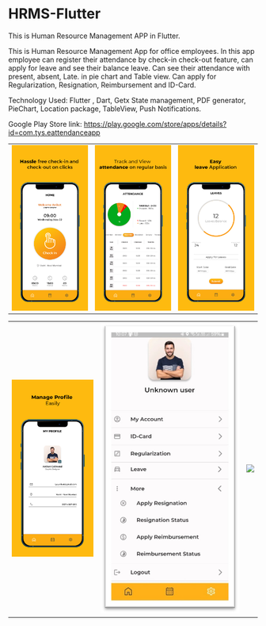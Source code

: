 # HRMS-Flutter
This is Human Resource Management APP in Flutter.

This is Human Resource Management App for office
employees. In this app employee can register their
attendance by check-in check-out feature, can apply
for leave and see their balance leave. Can see their
attendance with present, absent, Late. in pie chart
and Table view. Can apply for Regularization,
Resignation, Reimbursement and ID-Card.

Technology Used:
Flutter , Dart, Getx State management, PDF generator,
PieChart, Location package, TableView, Push
Notifications.

Google Play Store link: https://play.google.com/store/apps/details?id=com.tys.eattendanceapp



<table style="width:100%">
  <tr>
     <td><img src="https://github.com/MayankChowdhary/HRMS-Flutter/blob/master/screenshots/screenshot4.webp" >
</td>
    <td><img src="https://github.com/MayankChowdhary/HRMS-Flutter/blob/master/screenshots/screenshot2.webp" >
</td>
    <td><img src="https://github.com/MayankChowdhary/HRMS-Flutter/blob/master/screenshots/screenshot3.webp" >
</td>
    
    
</tr>
</table>

<table style="width:100%">
 <tr>
     <td><img src="https://github.com/MayankChowdhary/HRMS-Flutter/blob/master/screenshots/screenshot1.webp" >
</td>
    <td><img src="https://github.com/MayankChowdhary/HRMS-Flutter/blob/master/screenshots/screenshot5.jpg" >
</td>
    <td><img src="https://github.com/MayankChowdhary/HRMS-Flutter/blob/master/screenshots/screenshot6.webp" >
</td>


</tr>
</table>
